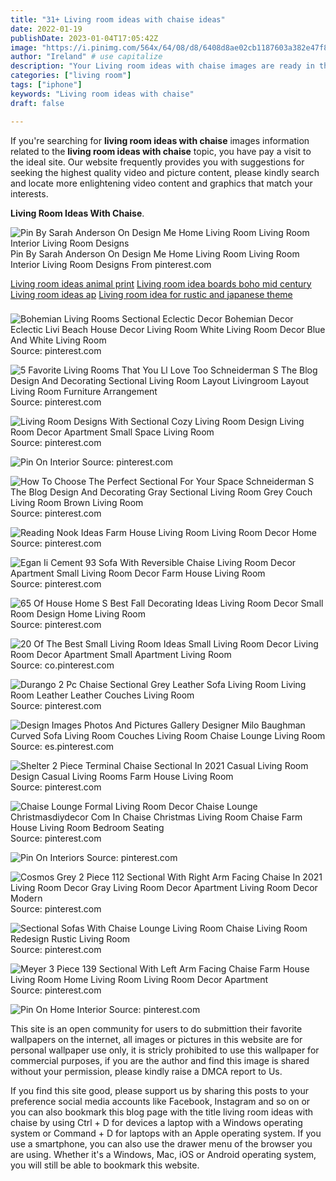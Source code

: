 ```yaml
---
title: "31+ Living room ideas with chaise ideas"
date: 2022-01-19
publishDate: 2023-01-04T17:05:42Z
image: "https://i.pinimg.com/564x/64/08/d8/6408d8ae02cb1187603a382e47f86548.jpg"
author: "Ireland" # use capitalize
description: "Your Living room ideas with chaise images are ready in this website. Living room ideas with chaise are a topic that is being searched for and liked by netizens now. You can Find and Download the Living room ideas with chaise files here. Find and Download all free photos and vectors."
categories: ["living room"]
tags: ["iphone"]
keywords: "Living room ideas with chaise"
draft: false

---
```


If you're searching for **living room ideas with chaise** images information related to the **living room ideas with chaise** topic, you have pay a visit to the ideal  site.  Our website frequently  provides you with  suggestions  for seeking  the highest  quality video and picture  content, please kindly search and locate more enlightening video content and graphics  that match your interests.

**Living Room Ideas With Chaise**. 

![Pin By Sarah Anderson On Design Me Home Living Room Living Room Interior Living Room Designs](https://i.pinimg.com/originals/34/4f/ed/344fed9fe0e9f4b73cebc00cd77ca338.jpg "Pin By Sarah Anderson On Design Me Home Living Room Living Room Interior Living Room Designs")
Pin By Sarah Anderson On Design Me Home Living Room Living Room Interior Living Room Designs From pinterest.com

[Living room ideas animal print](/living-room-ideas-animal-print/)
[Living room idea boards boho mid century](/living-room-idea-boards-boho-mid-century/)
[Living room ideas ap](/living-room-ideas-ap/)
[Living room idea for rustic and japanese theme](/living-room-idea-for-rustic-and-japanese-theme/)



### 

 


![Bohemian Living Rooms Sectional Eclectic Decor Bohemian Decor Eclectic Livi Beach House Decor Living Room White Living Room Decor Blue And White Living Room](https://i.pinimg.com/736x/b3/b0/e0/b3b0e01fc3a51f4341112661db10c6f4.jpg "Bohemian Living Rooms Sectional Eclectic Decor Bohemian Decor Eclectic Livi Beach House Decor Living Room White Living Room Decor Blue And White Living Room")
Source: pinterest.com

 

![5 Favorite Living Rooms That You Ll Love Too Schneiderman S The Blog Design And Decorating Sectional Living Room Layout Livingroom Layout Living Room Furniture Arrangement](https://i.pinimg.com/736x/f4/c7/cf/f4c7cf52496c6732b98200af5a571289--sectional-decor-ideas-living-rooms-sectional-and-accent-chair.jpg "5 Favorite Living Rooms That You Ll Love Too Schneiderman S The Blog Design And Decorating Sectional Living Room Layout Livingroom Layout Living Room Furniture Arrangement")
Source: pinterest.com

 

![Living Room Designs With Sectional Cozy Living Room Design Living Room Decor Apartment Small Space Living Room](https://i.pinimg.com/originals/6d/36/3e/6d363ebff73c6131a4cea35aaba6139b.jpg "Living Room Designs With Sectional Cozy Living Room Design Living Room Decor Apartment Small Space Living Room")
Source: pinterest.com

 

![Pin On Interior](https://i.pinimg.com/originals/86/56/75/865675af92c412d4f2b927a5b7e63b26.jpg "Pin On Interior")
Source: pinterest.com

 

![How To Choose The Perfect Sectional For Your Space Schneiderman S The Blog Design And Decorating Gray Sectional Living Room Grey Couch Living Room Brown Living Room](https://i.pinimg.com/736x/f6/2b/9f/f62b9f5850506705abebf2141a367d2f--for-the-home-living-room-open-living-room-decor.jpg "How To Choose The Perfect Sectional For Your Space Schneiderman S The Blog Design And Decorating Gray Sectional Living Room Grey Couch Living Room Brown Living Room")
Source: pinterest.com

 

![Reading Nook Ideas Farm House Living Room Living Room Decor Home](https://i.pinimg.com/736x/13/15/6c/13156c05347a83019d8d59bc6037f32a.jpg "Reading Nook Ideas Farm House Living Room Living Room Decor Home")
Source: pinterest.com

 

![Egan Ii Cement 93 Sofa With Reversible Chaise Living Room Decor Apartment Small Living Room Decor Farm House Living Room](https://i.pinimg.com/originals/9a/1e/4d/9a1e4d9c229a992d2e18987338c6b4d5.jpg "Egan Ii Cement 93 Sofa With Reversible Chaise Living Room Decor Apartment Small Living Room Decor Farm House Living Room")
Source: pinterest.com

 

![65 Of House Home S Best Fall Decorating Ideas Living Room Decor Small Room Design Home Living Room](https://i.pinimg.com/originals/ab/f4/3d/abf43ddd3beb19ef4d142b245e9c4e7d.gif "65 Of House Home S Best Fall Decorating Ideas Living Room Decor Small Room Design Home Living Room")
Source: pinterest.com

 

![20 Of The Best Small Living Room Ideas Small Living Room Decor Living Room Decor Apartment Small Apartment Living Room](https://i.pinimg.com/originals/06/c0/df/06c0df1ff260818ad1ad13e99957b078.jpg "20 Of The Best Small Living Room Ideas Small Living Room Decor Living Room Decor Apartment Small Apartment Living Room")
Source: co.pinterest.com

 

![Durango 2 Pc Chaise Sectional Grey Leather Sofa Living Room Living Room Leather Leather Couches Living Room](https://i.pinimg.com/originals/f4/44/4b/f4444b17233948591f7c76af6a9eaa7d.jpg "Durango 2 Pc Chaise Sectional Grey Leather Sofa Living Room Living Room Leather Leather Couches Living Room")
Source: pinterest.com

 

![Design Images Photos And Pictures Gallery Designer Milo Baughman Curved Sofa Living Room Couches Living Room Chaise Lounge Living Room](https://i.pinimg.com/originals/20/28/ba/2028ba8054a2766d90c0637146bd1e66.jpg "Design Images Photos And Pictures Gallery Designer Milo Baughman Curved Sofa Living Room Couches Living Room Chaise Lounge Living Room")
Source: es.pinterest.com

 

![Shelter 2 Piece Terminal Chaise Sectional In 2021 Casual Living Room Design Casual Living Rooms Farm House Living Room](https://i.pinimg.com/564x/43/3c/41/433c4159d5a2e42094967ff46c6ac958.jpg "Shelter 2 Piece Terminal Chaise Sectional In 2021 Casual Living Room Design Casual Living Rooms Farm House Living Room")
Source: pinterest.com

 

![Chaise Lounge Formal Living Room Decor Chaise Lounge Christmasdiydecor Com In Chaise Christmas Living Room Chaise Farm House Living Room Bedroom Seating](https://i.pinimg.com/736x/9f/07/43/9f07439207ef8517a29ef776c19b103b.jpg "Chaise Lounge Formal Living Room Decor Chaise Lounge Christmasdiydecor Com In Chaise Christmas Living Room Chaise Farm House Living Room Bedroom Seating")
Source: pinterest.com

 

![Pin On Interiors](https://i.pinimg.com/736x/42/e8/ba/42e8ba63fe757e60d6131312d5c2f75a--living-room-redo-home-living-room.jpg "Pin On Interiors")
Source: pinterest.com

 

![Cosmos Grey 2 Piece 112 Sectional With Right Arm Facing Chaise In 2021 Living Room Decor Gray Living Room Decor Apartment Living Room Decor Modern](https://i.pinimg.com/originals/b0/f9/ee/b0f9eebbc9c92e546587259ac63d2160.jpg "Cosmos Grey 2 Piece 112 Sectional With Right Arm Facing Chaise In 2021 Living Room Decor Gray Living Room Decor Apartment Living Room Decor Modern")
Source: pinterest.com

 

![Sectional Sofas With Chaise Lounge Living Room Chaise Living Room Redesign Rustic Living Room](https://i.pinimg.com/736x/0a/95/4a/0a954a198a10a7f30cf8cf669dc27950.jpg "Sectional Sofas With Chaise Lounge Living Room Chaise Living Room Redesign Rustic Living Room")
Source: pinterest.com

 

![Meyer 3 Piece 139 Sectional With Left Arm Facing Chaise Farm House Living Room Home Living Room Living Room Decor Apartment](https://i.pinimg.com/originals/1a/99/11/1a9911ae1a3c2d7f69cfd8fec42a88a4.png "Meyer 3 Piece 139 Sectional With Left Arm Facing Chaise Farm House Living Room Home Living Room Living Room Decor Apartment")
Source: pinterest.com

 

![Pin On Home Interior](https://i.pinimg.com/564x/64/08/d8/6408d8ae02cb1187603a382e47f86548.jpg "Pin On Home Interior")
Source: pinterest.com

 

This site is an open community for users to do submittion their favorite wallpapers on the internet, all images or pictures in this website are for personal wallpaper use only, it is stricly prohibited to use this wallpaper for commercial purposes, if you are the author and find this image is shared without your permission, please kindly raise a DMCA report to Us.

If you find this site good, please support us by sharing this posts to your preference social media accounts like Facebook, Instagram and so on or you can also bookmark this blog page with the title living room ideas with chaise by using Ctrl + D for devices a laptop with a Windows operating system or Command + D for laptops with an Apple operating system. If you use a smartphone, you can also use the drawer menu of the browser you are using. Whether it's a Windows, Mac, iOS or Android operating system, you will still be able to bookmark this website.
